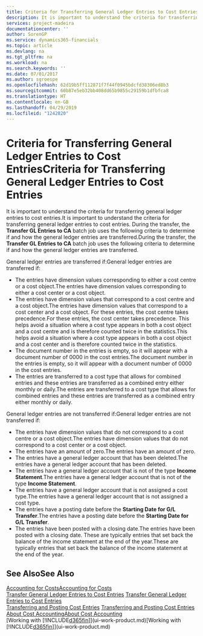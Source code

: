 ```yaml
---
title: Criteria for Transferring General Ledger Entries to Cost Entries | Microsoft Docs
description: It is important to understand the criteria for transferring general ledger entries to cost entries. During the transfer, the **Transfer GL Entries to CA** batch job uses the following criteria to determine if and how the general ledger entries are transferred.
services: project-madeira
documentationcenter: ''
author: SorenGP
ms.service: dynamics365-financials
ms.topic: article
ms.devlang: na
ms.tgt_pltfrm: na
ms.workload: na
ms.search.keywords: ''
ms.date: 07/01/2017
ms.author: sgroespe
ms.openlocfilehash: 62d19b5ff112871f7f44f0945bdcfd38306ed8b3
ms.sourcegitcommit: 60b87e5eb32bb408dd65b9855c29159b1dfbfca8
ms.translationtype: HT
ms.contentlocale: en-GB
ms.lasthandoff: 04/29/2019
ms.locfileid: "1242820"
---
```

# <a name="criteria-for-transferring-general-ledger-entries-to-cost-entries"></a><span data-ttu-id="7f350-104">Criteria for Transferring General Ledger Entries to Cost Entries</span><span class="sxs-lookup"><span data-stu-id="7f350-104">Criteria for Transferring General Ledger Entries to Cost Entries</span></span>
<span data-ttu-id="7f350-105">It is important to understand the criteria for transferring general ledger entries to cost entries.</span><span class="sxs-lookup"><span data-stu-id="7f350-105">It is important to understand the criteria for transferring general ledger entries to cost entries.</span></span> <span data-ttu-id="7f350-106">During the transfer, the **Transfer GL Entries to CA** batch job uses the following criteria to determine if and how the general ledger entries are transferred.</span><span class="sxs-lookup"><span data-stu-id="7f350-106">During the transfer, the **Transfer GL Entries to CA** batch job uses the following criteria to determine if and how the general ledger entries are transferred.</span></span>  

<span data-ttu-id="7f350-107">General ledger entries are transferred if:</span><span class="sxs-lookup"><span data-stu-id="7f350-107">General ledger entries are transferred if:</span></span>  

-   <span data-ttu-id="7f350-108">The entries have dimension values corresponding to either a cost centre or a cost object.</span><span class="sxs-lookup"><span data-stu-id="7f350-108">The entries have dimension values corresponding to either a cost center or a cost object.</span></span>  
-   <span data-ttu-id="7f350-109">The entries have dimension values that correspond to a cost centre and a cost object.</span><span class="sxs-lookup"><span data-stu-id="7f350-109">The entries have dimension values that correspond to a cost center and a cost object.</span></span> <span data-ttu-id="7f350-110">For these entries, the cost centre takes precedence.</span><span class="sxs-lookup"><span data-stu-id="7f350-110">For these entries, the cost center takes precedence.</span></span> <span data-ttu-id="7f350-111">This helps avoid a situation where a cost type appears in both a cost object and a cost centre and is therefore counted twice in the statistics.</span><span class="sxs-lookup"><span data-stu-id="7f350-111">This helps avoid a situation where a cost type appears in both a cost object and a cost center and is therefore counted twice in the statistics.</span></span>  
-   <span data-ttu-id="7f350-112">The document number in the entries is empty, so it will appear with a document number of 0000 in the cost entries.</span><span class="sxs-lookup"><span data-stu-id="7f350-112">The document number in the entries is empty, so it will appear with a document number of 0000 in the cost entries.</span></span>  
-   <span data-ttu-id="7f350-113">The entries are transferred to a cost type that allows for combined entries and these entries are transferred as a combined entry either monthly or daily.</span><span class="sxs-lookup"><span data-stu-id="7f350-113">The entries are transferred to a cost type that allows for combined entries and these entries are transferred as a combined entry either monthly or daily.</span></span>  

<span data-ttu-id="7f350-114">General ledger entries are not transferred if:</span><span class="sxs-lookup"><span data-stu-id="7f350-114">General ledger entries are not transferred if:</span></span>  

-   <span data-ttu-id="7f350-115">The entries have dimension values that do not correspond to a cost centre or a cost object.</span><span class="sxs-lookup"><span data-stu-id="7f350-115">The entries have dimension values that do not correspond to a cost center or a cost object.</span></span>  
-   <span data-ttu-id="7f350-116">The entries have an amount of zero.</span><span class="sxs-lookup"><span data-stu-id="7f350-116">The entries have an amount of zero.</span></span>  
-   <span data-ttu-id="7f350-117">The entries have a general ledger account that has been deleted.</span><span class="sxs-lookup"><span data-stu-id="7f350-117">The entries have a general ledger account that has been deleted.</span></span>  
-   <span data-ttu-id="7f350-118">The entries have a general ledger account that is not of the type **Income Statement**.</span><span class="sxs-lookup"><span data-stu-id="7f350-118">The entries have a general ledger account that is not of the type **Income Statement**.</span></span>  
-   <span data-ttu-id="7f350-119">The entries have a general ledger account that is not assigned a cost type.</span><span class="sxs-lookup"><span data-stu-id="7f350-119">The entries have a general ledger account that is not assigned a cost type.</span></span>  
-   <span data-ttu-id="7f350-120">The entries have a posting date before the **Starting Date for G/L Transfer**.</span><span class="sxs-lookup"><span data-stu-id="7f350-120">The entries have a posting date before the **Starting Date for G/L Transfer**.</span></span>  
-   <span data-ttu-id="7f350-121">The entries have been posted with a closing date.</span><span class="sxs-lookup"><span data-stu-id="7f350-121">The entries have been posted with a closing date.</span></span> <span data-ttu-id="7f350-122">These are typically entries that set back the balance of the income statement at the end of the year.</span><span class="sxs-lookup"><span data-stu-id="7f350-122">These are typically entries that set back the balance of the income statement at the end of the year.</span></span>  

## <a name="see-also"></a><span data-ttu-id="7f350-123">See Also</span><span class="sxs-lookup"><span data-stu-id="7f350-123">See Also</span></span>  
[<span data-ttu-id="7f350-124">Accounting for Costs</span><span class="sxs-lookup"><span data-stu-id="7f350-124">Accounting for Costs</span></span>](finance-manage-cost-accounting.md)  
 <span data-ttu-id="7f350-125">[Transfer General Ledger Entries to Cost Entries](finance-how-to-transfer-general-ledger-entries-to-cost-entries.md) </span><span class="sxs-lookup"><span data-stu-id="7f350-125">[Transfer General Ledger Entries to Cost Entries](finance-how-to-transfer-general-ledger-entries-to-cost-entries.md) </span></span>  
 <span data-ttu-id="7f350-126">[Transferring and Posting Cost Entries](finance-transfer-and-post-cost-entries.md) </span><span class="sxs-lookup"><span data-stu-id="7f350-126">[Transferring and Posting Cost Entries](finance-transfer-and-post-cost-entries.md) </span></span>  
 [<span data-ttu-id="7f350-127">About Cost Accounting</span><span class="sxs-lookup"><span data-stu-id="7f350-127">About Cost Accounting</span></span>](finance-about-cost-accounting.md)  
 <span data-ttu-id="7f350-128">[Working with [!INCLUDE[d365fin](includes/d365fin_md.md)]](ui-work-product.md)</span><span class="sxs-lookup"><span data-stu-id="7f350-128">[Working with [!INCLUDE[d365fin](includes/d365fin_md.md)]](ui-work-product.md)</span></span>
